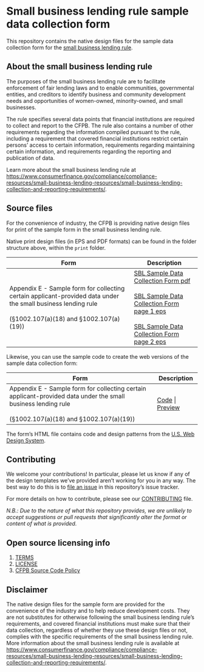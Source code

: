 # Small business lending rule sample data collection form

This repository contains the native design files for the sample data collection form for the [small business lending rule](https://www.consumerfinance.gov/rules-policy/final-rules/small-business-lending-under-the-equal-credit-opportunity-act-regulation-b/).

## About the small business lending rule

The purposes of the small business lending rule are to facilitate enforcement of fair lending laws and to enable communities, 
governmental entities, and creditors to identify business and community development needs and opportunities of women-owned, 
minority-owned, and small businesses.

The rule specifies several data points that financial institutions are required to collect and report to the CFPB. 
The rule also contains a number of other requirements regarding the information compiled pursuant to the rule, 
including a requirement that covered financial institutions restrict certain persons’ access to certain information, 
requirements regarding maintaining certain information, and requirements regarding the reporting and publication of data.

Learn more about the small business lending rule at 
https://www.consumerfinance.gov/compliance/compliance-resources/small-business-lending-resources/small-business-lending-collection-and-reporting-requirements/.

## Source files

For the convenience of industry, the CFPB is providing native design files for print of the sample form in the small business lending rule.

Native print design files (in EPS and PDF formats) can be found in the folder structure above, within the `print` folder.

| Form | Description |
|---|---|
|Appendix E - Sample form for collecting certain applicant-provided data under the small business lending rule <br><br> (§1002.107(a)(18) and §1002.107(a)(19)) | [SBL Sample Data Collection Form pdf](https://cfpb.github.io/sbl-sample-form/print/cfpb_SBL_sample-data-collection-form_final.pdf) <br><br> [SBL Sample Data Collection Form page 1 eps](https://cfpb.github.io/sbl-sample-form/print/cfpb_SBL_sample-data-collection-form_final_pg1.eps)  <br><br> [SBL Sample Data Collection Form page 2 eps](https://cfpb.github.io/sbl-sample-form/print/cfpb_SBL_sample-data-collection-form_final_pg2.eps) |

Likewise, you can use the sample code to create the web versions of the sample data collection form:

| Form | Description |
|---|---|
| Appendix E - Sample form for collecting certain applicant-provided data under the small business lending rule <br><br> (§1002.107(a)(18) and §1002.107(a)(19))  | [Code](index.html) \| [Preview](https://cfpb.github.io/sbl-sample-form) |

The form’s HTML file contains code and design patterns from the [U.S. Web Design System](https://designsystem.digital.gov/).

## Contributing

We welcome your contributions! In particular, please let us know if any of the design templates we’ve provided aren’t working for you in any way. 
The best way to do this is to [file an issue](https://github.come/cfpb/sbl-sample-form/issues/new) in this repository’s issue tracker.

For more details on how to contribute, please see our [CONTRIBUTING](CONTRIBUTING.md) file.

<i>N.B.: Due to the nature of what this repository provides, 
we are unlikely to accept suggestions or pull requests that significantly alter the format or content of what is provided.</i>


## Open source licensing info
1. [TERMS](TERMS.md)
2. [LICENSE](LICENSE)
3. [CFPB Source Code Policy](https://github.com/cfpb/source-code-policy/)

## Disclaimer
The native design files for the sample form are provided for the convenience of the industry and to help reduce development costs. 
They are not substitutes for otherwise following the small business lending rule’s requirements, 
and covered financial institutions must make sure that their data collection, regardless of whether they use these design files or not, 
complies with the specific requirements of the small business lending rule. More information about the small business lending rule is available at 
https://www.consumerfinance.gov/compliance/compliance-resources/small-business-lending-resources/small-business-lending-collection-and-reporting-requirements/.
